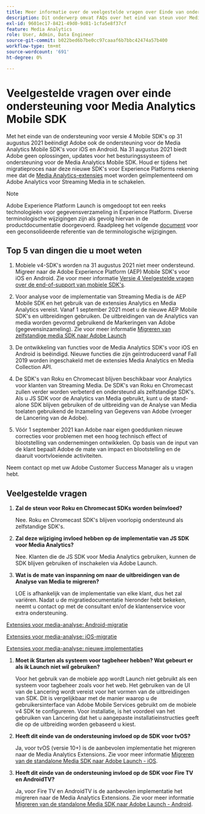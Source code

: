 ```yaml
---
title: Meer informatie over de veelgestelde vragen over Einde van ondersteuning voor Media Analytics SDK
description: Dit onderwerp omvat FAQs over het eind van steun voor Media Analytics SDKs.
exl-id: 9601ec17-8421-49d0-9d81-1cfa5e8f37cf
feature: Media Analytics
role: User, Admin, Data Engineer
source-git-commit: b022bed6b7be0cc97caaaf6b7bbc42474a57b400
workflow-type: tm+mt
source-wordcount: '691'
ht-degree: 0%

---
```


# Veelgestelde vragen over einde ondersteuning voor Media Analytics Mobile SDK

Met het einde van de ondersteuning voor versie 4 Mobile SDK&#39;s op 31 augustus 2021 beëindigt Adobe ook de ondersteuning voor de Media Analytics Mobile SDK&#39;s voor iOS en Android. Na 31 augustus 2021 biedt Adobe geen oplossingen, updates voor het besturingssysteem of ondersteuning voor de Media Analytics Mobile SDK.  Houd er tijdens het migratieproces naar deze nieuwe SDK&#39;s voor Experience Platforms rekening mee dat de [Media Analytics-extensies](https://developer.adobe.com/client-sdks/documentation/adobe-media-analytics/) moet worden geïmplementeerd om Adobe Analytics voor Streaming Media in te schakelen.

>[!NOTE]
>Adobe Experience Platform Launch is omgedoopt tot een reeks technologieën voor gegevensverzameling in Experience Platform. Diverse terminologische wijzigingen zijn als gevolg hiervan in de productdocumentatie doorgevoerd. Raadpleeg het volgende [document](https://experienceleague.adobe.com/docs/experience-platform/tags/term-updates.html?lang=en) voor een geconsolideerde referentie van de terminologische wijzigingen.


## Top 5 van dingen die u moet weten

1. Mobiele v4-SDK&#39;s worden na 31 augustus 2021 niet meer ondersteund. Migreer naar de Adobe Experience Platform (AEP) Mobile SDK&#39;s voor iOS en Android. Zie voor meer informatie [Versie 4 Veelgestelde vragen over de end-of-support van mobiele SDK&#39;s](https://developer.adobe.com/client-sdks/documentation/v4-end-of-life-faq/).

1. Voor analyse voor de implementatie van Streaming Media is de AEP Mobile SDK en het gebruik van de extensies Analytics en Media Analytics vereist. Vanaf 1 september 2021 moet u de nieuwe AEP Mobile SDK&#39;s en uitbreidingen gebruiken.  De uitbreidingen van de Analytics van media worden gevormd gebruikend de Markeringen van Adobe (gegevensinzameling). Zie voor meer informatie [Migreren van zelfstandige media SDK naar Adobe Launch](/help/legacy/sdk-to-launch/sdk-to-launch-migration.md)

1. De ontwikkeling van functies voor de Media Analytics SDK&#39;s voor iOS en Android is beëindigd. Nieuwe functies die zijn geïntroduceerd vanaf Fall 2019 worden ingeschakeld met de extensies Media Analytics en Media Collection API.

1. De SDK&#39;s van Roku en Chromecast blijven beschikbaar voor Analytics voor klanten van Streaming Media. De SDK&#39;s van Roku en Chromecast zullen verder worden verbeterd en ondersteund als zelfstandige SDK&#39;s. Als u JS SDK voor de Analytics van Media gebruikt, kunt u de stand-alone SDK blijven gebruiken of de uitbreiding van de Analyse van Media toelaten gebruikend de Inzameling van Gegevens van Adobe (vroeger de Lancering van de Adobe).

1. Vóór 1 september 2021 kan Adobe naar eigen goeddunken nieuwe correcties voor problemen met een hoog technisch effect of blootstelling van ondernemingen ontwikkelen. Op basis van de input van de klant bepaalt Adobe de mate van impact en blootstelling en de daaruit voortvloeiende activiteiten.

Neem contact op met uw Adobe Customer Success Manager als u vragen hebt.

## Veelgestelde vragen

1. **Zal de steun voor Roku en Chromecast SDKs worden beïnvloed? &#x200B;**

   Nee.  Roku en Chromecast SDK&#39;s blijven voorlopig ondersteund als zelfstandige SDK&#39;s. &#x200B; &#x200B;
1. **Zal deze wijziging invloed hebben op de implementatie van JS SDK voor Media Analytics? &#x200B;**

   Nee.  Klanten die de JS SDK voor Media Analytics gebruiken, kunnen de SDK blijven gebruiken of inschakelen via Adobe Launch. &#x200B;
1. **Wat is de mate van inspanning om naar de uitbreidingen van de Analyse van Media te migreren? &#x200B;**

   LOE is afhankelijk van de implementatie van elke klant, dus het zal variëren.  Nadat u de migratiedocumentatie hieronder hebt bekeken, neemt u contact op met de consultant en/of de klantenservice voor extra ondersteuning.

[Extensies voor media-analyse: Android-migratie](/help/legacy/sdk-to-launch/sdk-to-launch-migration-platforms/sdk-to-launch-migration-android.md)

[Extensies voor media-analyse: iOS-migratie](/help/legacy/sdk-to-launch/sdk-to-launch-migration-platforms/sdk-to-launch-migration-ios.md)

   [Extensies voor media-analyse: nieuwe implementaties](https://developer.adobe.com/client-sdks/documentation/adobe-media-analytics/)

1. **Moet ik Starten als systeem voor tagbeheer hebben? Wat gebeurt er als ik Launch niet wil gebruiken?**

   Voor het gebruik van de mobiele app wordt Launch niet gebruikt als een systeem voor tagbeheer zoals voor het web. Het gebruiken van de UI van de Lancering wordt vereist voor het vormen van de uitbreidingen van SDK. Dit is vergelijkbaar met de manier waarop u de gebruikersinterface van Adobe Mobile Services gebruikt om de mobiele v4 SDK te configureren. Voor installatie, is het voordeel van het gebruiken van Lancering dat het u aangepaste installatieinstructies geeft die op de uitbreiding worden gebaseerd u kiest.

1. **Heeft dit einde van de ondersteuning invloed op de SDK voor tvOS?**

   Ja, voor tvOS (versie 10+) is de aanbevolen implementatie het migreren naar de Media Analytics Extensions. Zie voor meer informatie [Migreren van de standalone Media SDK naar Adobe Launch - iOS](/help/legacy/sdk-to-launch/sdk-to-launch-migration-platforms/sdk-to-launch-migration-ios.md).

1. **Heeft dit einde van de ondersteuning invloed op de SDK voor Fire TV en AndroidTV? &#x200B;**

   Ja, voor Fire TV en AndroidTV is de aanbevolen implementatie het migreren naar de Media Analytics Extensions. Zie voor meer informatie [Migreren van de standalone Media SDK naar Adobe Launch - Android](/help/legacy/sdk-to-launch/sdk-to-launch-migration-platforms/sdk-to-launch-migration-android.md).
